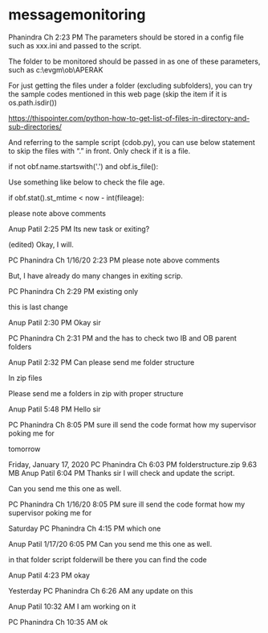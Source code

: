 # messagemonitoring

Phanindra Ch 2:23 PM
The parameters should be stored in a config file such as xxx.ini and passed to the script.

The folder to be monitored should be passed in as one of these parameters, such as c:\evgm\ob\APERAK

For just getting the files under a folder (excluding subfolders), you can try the sample codes mentioned in this web page (skip the item if it is os.path.isdir())

https://thispointer.com/python-how-to-get-list-of-files-in-directory-and-sub-directories/

And referring to the sample script (cdob.py), you can use below statement to skip the files with “.” in front. Only check if it is a file.

if not obf.name.startswith('.') and obf.is_file():

Use something like below to check the file age.

if obf.stat().st_mtime < now - int(fileage):

please note above comments

Anup Patil 2:25 PM
Its new task or exiting?

(edited)
Okay, I will.

PC
Phanindra Ch 1/16/20 2:23 PM
please note above comments

But, I have already do many changes in exiting scrip.

PC
Phanindra Ch 2:29 PM
existing only

this is last change

Anup Patil 2:30 PM
Okay sir

PC
Phanindra Ch 2:31 PM
and the has to check two IB and OB parent folders

Anup Patil 2:32 PM
Can please send me folder structure

In zip files

Please send me a folders in zip with proper structure

Anup Patil 5:48 PM
Hello sir

PC
Phanindra Ch 8:05 PM
sure
ill send the code format how my supervisor poking me for

tomorrow

Friday, January 17, 2020
PC
Phanindra Ch 6:03 PM
 folderstructure.zip 9.63 MB
Anup Patil 6:04 PM
Thanks sir
I will check and update the script.

Can you send me this one as well.

PC
Phanindra Ch 1/16/20 8:05 PM
sure
ill send the code format how my supervisor poking me for

Saturday
PC
Phanindra Ch 4:15 PM
which one

Anup Patil 1/17/20 6:05 PM
Can you send me this one as well.

in that folder script folderwill be there you can find the code

Anup Patil 4:23 PM
okay

Yesterday
PC
Phanindra Ch 6:26 AM
any update on this

Anup Patil 10:32 AM
I am working on it

PC
Phanindra Ch 10:35 AM
ok


 
